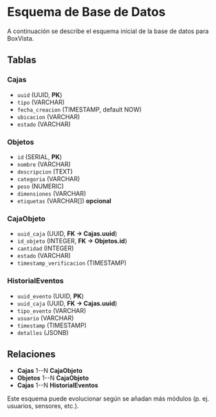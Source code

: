 # Esquema de Base de Datos

A continuación se describe el esquema inicial de la base de datos para BoxVista.

## Tablas

### Cajas
- `uuid` (UUID, **PK**)
- `tipo` (VARCHAR)
- `fecha_creacion` (TIMESTAMP, default NOW)
- `ubicacion` (VARCHAR)
- `estado` (VARCHAR)

### Objetos
- `id` (SERIAL, **PK**)
- `nombre` (VARCHAR)
- `descripcion` (TEXT)
- `categoria` (VARCHAR)
- `peso` (NUMERIC)
- `dimensiones` (VARCHAR)
- `etiquetas` (VARCHAR[]) **opcional**

### CajaObjeto
- `uuid_caja` (UUID, **FK -> Cajas.uuid**)
- `id_objeto` (INTEGER, **FK -> Objetos.id**)
- `cantidad` (INTEGER)
- `estado` (VARCHAR)
- `timestamp_verificacion` (TIMESTAMP)

### HistorialEventos
- `uuid_evento` (UUID, **PK**)
- `uuid_caja` (UUID, **FK -> Cajas.uuid**)
- `tipo_evento` (VARCHAR)
- `usuario` (VARCHAR)
- `timestamp` (TIMESTAMP)
- `detalles` (JSONB)

## Relaciones
- **Cajas** 1--N **CajaObjeto**
- **Objetos** 1--N **CajaObjeto**
- **Cajas** 1--N **HistorialEventos**

Este esquema puede evolucionar según se añadan más módulos (p. ej. usuarios, sensores, etc.).
